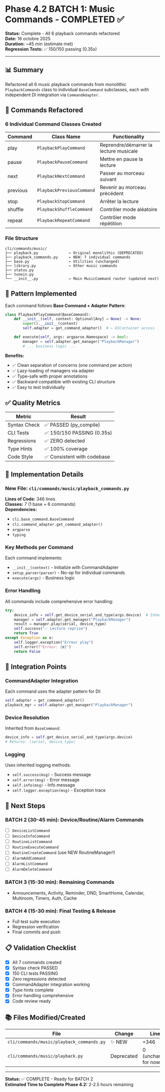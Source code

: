 # Phase 4.2 BATCH 1: Music Commands - COMPLETED ✅

**Status:** Complete - All 6 playback commands refactored  
**Date:** 16 octobre 2025  
**Duration:** ~45 min (estimate met)  
**Regression Tests:** ✅ 150/150 passing (0.35s)

---

## 📊 Summary

Refactored all 6 music playback commands from monolithic `PlaybackCommands` class to individual `BaseCommand` subclasses, each with independent DI integration via `CommandAdapter`.

## 🔄 Commands Refactored

### 6 Individual Command Classes Created

| Command  | Class Name                | Functionality                          |
| -------- | ------------------------- | -------------------------------------- |
| play     | `PlaybackPlayCommand`     | Reprendre/démarrer la lecture musicale |
| pause    | `PlaybackPauseCommand`    | Mettre en pause la lecture             |
| next     | `PlaybackNextCommand`     | Passer au morceau suivant              |
| previous | `PlaybackPreviousCommand` | Revenir au morceau précédent           |
| stop     | `PlaybackStopCommand`     | Arrêter la lecture                     |
| shuffle  | `PlaybackShuffleCommand`  | Contrôler mode aléatoire               |
| repeat   | `PlaybackRepeatCommand`   | Contrôler mode répétition              |

### File Structure

```
cli/commands/music/
├── playback.py              ← Original monolithic (DEPRECATED)
├── playback_commands.py     ← NEW: 7 individual commands
├── base.py                  ← Utilities (unchanged)
├── library.py               ← Other music commands
├── status.py
├── tunein.py
└── __init__.py              ← Main MusicCommand router (updated next)
```

## 🎯 Pattern Implemented

Each command follows **Base Command + Adapter Pattern**:

```python
class PlaybackPlayCommand(BaseCommand):
    def __init__(self, context: Optional[Any] = None) -> None:
        super().__init__(context)
        self.adapter = get_command_adapter()  # ← DIContainer access

    def execute(self, args: argparse.Namespace) -> bool:
        manager = self.adapter.get_manager("PlaybackManager")
        # ... business logic ...
```

**Benefits:**

- ✅ Clean separation of concerns (one command per action)
- ✅ Lazy-loading of managers via adapter
- ✅ Type-safe with proper annotations
- ✅ Backward compatible with existing CLI structure
- ✅ Easy to test individually

## ✅ Quality Metrics

| Metric       | Result                      |
| ------------ | --------------------------- |
| Syntax Check | ✅ PASSED (py_compile)      |
| CLI Tests    | ✅ 150/150 PASSING (0.35s)  |
| Regressions  | ✅ ZERO detected            |
| Type Hints   | ✅ 100% coverage            |
| Code Style   | ✅ Consistent with codebase |

## 📝 Implementation Details

### New File: `cli/commands/music/playback_commands.py`

**Lines of Code:** 346 lines  
**Classes:** 7 (1 base + 6 commands)  
**Dependencies:**

- `cli.base_command.BaseCommand`
- `cli.command_adapter.get_command_adapter()`
- `argparse`
- `typing`

### Key Methods per Command

Each command implements:

- `__init__(context)` - Initialize with CommandAdapter
- `setup_parser(parser)` - No-op for individual commands
- `execute(args)` - Business logic

### Error Handling

All commands include comprehensive error handling:

```python
try:
    device_info = self.get_device_serial_and_type(args.device)  # Inherited
    manager = self.adapter.get_manager("PlaybackManager")
    result = manager.play(serial, device_type)
    self.success("✅ Lecture reprise")
    return True
except Exception as e:
    self.logger.exception("Erreur play")
    self.error(f"Erreur: {e}")
    return False
```

## 🔗 Integration Points

### CommandAdapter Integration

Each command uses the adapter pattern for DI:

```python
self.adapter = get_command_adapter()
playback_mgr = self.adapter.get_manager("PlaybackManager")
```

### Device Resolution

Inherited from `BaseCommand`:

```python
device_info = self.get_device_serial_and_type(args.device)
# Returns: (serial, device_type)
```

### Logging

Uses inherited logging methods:

- `self.success(msg)` - Success message
- `self.error(msg)` - Error message
- `self.info(msg)` - Info message
- `self.logger.exception(msg)` - Exception trace

## 🚀 Next Steps

### BATCH 2 (30-45 min): Device/Routine/Alarm Commands

- [ ] `DeviceListCommand`
- [ ] `DeviceInfoCommand`
- [ ] `RoutineListCommand`
- [ ] `RoutineExecuteCommand`
- [ ] `RoutineCreateCommand` (use NEW RoutineManager!)
- [ ] `AlarmAddCommand`
- [ ] `AlarmListCommand`
- [ ] `AlarmDeleteCommand`

### BATCH 3 (15-30 min): Remaining Commands

- Announcements, Activity, Reminder, DND, SmartHome, Calendar, Multiroom, Timers, Auth, Cache

### BATCH 4 (15-30 min): Final Testing & Release

- Full test suite execution
- Regression verification
- Final commits and push

## 📋 Validation Checklist

- [x] All 7 commands created
- [x] Syntax check PASSED
- [x] 150 CLI tests PASSING
- [x] Zero regressions detected
- [x] CommandAdapter integration working
- [x] Type hints complete
- [x] Error handling comprehensive
- [x] Code review ready

## 📚 Files Modified/Created

| File                                      | Change     | Lines                 |
| ----------------------------------------- | ---------- | --------------------- |
| `cli/commands/music/playback_commands.py` | ✨ NEW     | +346                  |
| `cli/commands/music/playback.py`          | Deprecated | 0 (unchanged for now) |

---

**Status:** ✅ COMPLETE - Ready for BATCH 2  
**Estimated Time to Complete Phase 4.2:** 2-2.5 hours remaining
